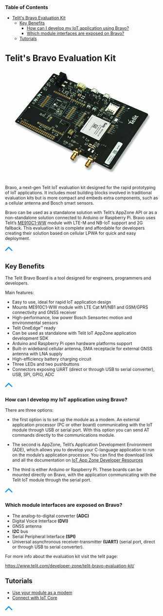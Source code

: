 ### Table of Contents
- [Telit's Bravo Evaluation Kit](#telit-s-bravo-evaluation-kit)
  * [Key Benefits](#key-benefits)
    + [How can I develop my IoT application using Bravo?](#how-can-i-develop-my-iot-application-using-bravo-)
    + [Which module interfaces are exposed on Bravo?](#which-module-interfaces-are-exposed-on-bravo-)
  * [Tutorials](#tutorials)    
    


# Telit's Bravo Evaluation Kit

![pick](pictures/Telit/Telit_Bravo_Board.png)

Bravo, a next-gen Telit IoT evaluation kit designed for the rapid prototyping of IoT applications. It includes most building blocks involved in traditional evaluation kits 
but is more compact and embeds extra components, such as a cellular antenna and Bosch smart sensors.

Bravo can be used as a standalone solution with Telit’s AppZone API or as a non-standalone solution connected to Arduino or Raspberry Pi. 
Bravo uses Telit’s [ME910C1-WW](https://www.telit.com/me910c1/) module with LTE-M and NB-IoT support and 2G fallback. 
This evaluation kit is complete and affordable for developers creating their solution based on cellular LPWA for quick and easy deployment.

[![pic](pictures/utils/arrow_up.png)](#table-of-contents)

## Key Benefits

The Telit Bravo Board is a tool designed for engineers, programmers and developers.

Main features:

- Easy to use, ideal for rapid IoT application design
- Mounts ME910C1-WW module with LTE Cat M1/NB1 and GSM/GPRS connectivity and GNSS receiver
- High-performance, low power Bosch Sensortec motion and environmental sensors
- Telit OneEdge™ ready
- Can be used as standalone with Telit IoT AppZone application development SDK
- Arduino and Raspberry Pi open hardware platforms support
- Built-in wideband cellular antenna, SMA receptacle for external GNSS antenna with LNA supply
- High-efficiency battery charging circuit
- Three LEDs and two pushbuttons
- Connectors exposing UART (direct or through USB to serial converter), USB, SPI, GPIO, ADC

[![pic](pictures/utils/arrow_up.png)](#table-of-contents)

### How can I develop my IoT application using Bravo?

There are three options:

- the first option is to set up the module as a modem. An external application processor (PC or other board) 
communicating with the IoT module through USB or serial port. With this option you can send AT commands directly to the communications module.

- The second is AppZone, Telit’s Application Development Environment (ADE), which allows you to develop your C-language application to run on the module’s application
processor. You can find the download link and all the documentation on 
[IoT App Zone Developer Resources](https://www.telit.com/developer-zone/iot-app-zone/iot-app-zone-developer-resources/)

- The third is either Arduino or Raspberry Pi. These boards can be mounted directly on Bravo, with the application communicating with the Telit IoT module 
through the serial port. 

[![pic](pictures/utils/arrow_up.png)](#table-of-contents)

### Which module interfaces are exposed on Bravo?

- The analog-to-digital converter **(ADC)**
- Digital Voice Interface **(DVI)**
- GNSS antenna
- **I2C** bus 
- Serial Peripheral Interface **(SPI)**
- Universal asynchronous receiver-transmitter **(UART)** (serial port, direct or through USB to serial converter).



For more info about the evaluation kit visit the telit page:

https://www.telit.com/developer-zone/telit-bravo-evaluation-kit/



## Tutorials
- [Use your module as a modem](Telit_Bravo_modem.md)
- [Connect with IoT Core](Telit_Bravo_mqtt_aws.md)


[![pic](pictures/utils/arrow_up.png)](#table-of-contents)
